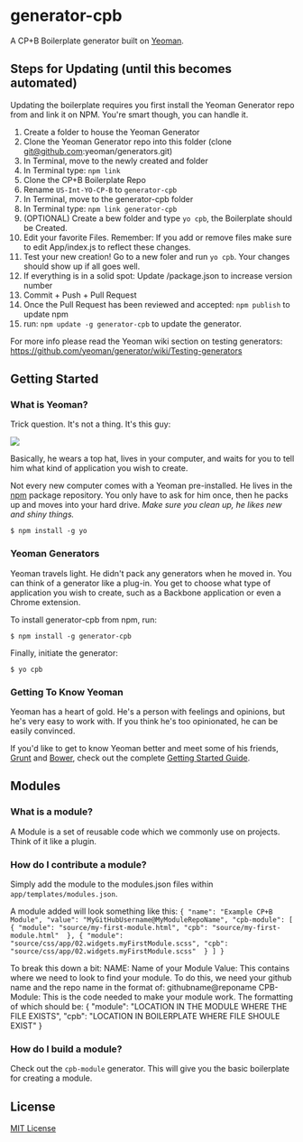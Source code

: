 # generator-cpb

A CP+B Boilerplate generator built on [Yeoman](http://yeoman.io).

## Steps for Updating (until this becomes automated)
Updating the boilerplate requires you first install the Yeoman Generator repo from and link it on NPM. You're smart though, you can handle it.

1.  Create a folder to house the Yeoman Generator
2.  Clone the Yeoman Generator repo into this folder (clone git@github.com:yeoman/generators.git)
3.  In Terminal, move to the newly created and folder
4.  In Terminal type: `npm link`
5.  Clone the CP+B Boilerplate Repo
6.  Rename `US-Int-YO-CP-B` to `generator-cpb`
7.  In Terminal, move to the generator-cpb folder
8.  In Terminal type: `npm link generator-cpb`
9.  (OPTIONAL) Create a bew folder and type `yo cpb`, the Boilerplate should be Created.
10.  Edit your favorite Files. Remember: If you add or remove files make sure to edit App/index.js to reflect these changes.
11.  Test your new creation! Go to a new foler and run `yo cpb`. Your changes should show up if all goes well.
12.  If everything is in a solid spot: Update /package.json to increase version number
13.  Commit + Push + Pull Request
14.  Once the Pull Request has been reviewed and accepted: `npm publish` to update npm
15.  run: `npm update -g generator-cpb` to update the generator.

For more info please read the Yeoman wiki section on testing generators:
https://github.com/yeoman/generator/wiki/Testing-generators

## Getting Started


### What is Yeoman?

Trick question. It's not a thing. It's this guy:

![](http://i.imgur.com/JHaAlBJ.png)

Basically, he wears a top hat, lives in your computer, and waits for you to tell him what kind of application you wish to create.

Not every new computer comes with a Yeoman pre-installed. He lives in the [npm](https://npmjs.org) package repository. You only have to ask for him once, then he packs up and moves into your hard drive. *Make sure you clean up, he likes new and shiny things.*

```
$ npm install -g yo
```

### Yeoman Generators

Yeoman travels light. He didn't pack any generators when he moved in. You can think of a generator like a plug-in. You get to choose what type of application you wish to create, such as a Backbone application or even a Chrome extension.

To install generator-cpb  from npm, run:

```
$ npm install -g generator-cpb
```

Finally, initiate the generator:

```
$ yo cpb 
```

### Getting To Know Yeoman

Yeoman has a heart of gold. He's a person with feelings and opinions, but he's very easy to work with. If you think he's too opinionated, he can be easily convinced.

If you'd like to get to know Yeoman better and meet some of his friends, [Grunt](http://gruntjs.com) and [Bower](http://bower.io), check out the complete [Getting Started Guide](https://github.com/yeoman/yeoman/wiki/Getting-Started).

## Modules

### What is a module?
A Module is a set of reusable code which we commonly use on projects.
Think of it like a plugin.

### How do I contribute a module?
Simply add the module to the modules.json files within `app/templates/modules.json`. 

A module added will look something like this:
`{
"name": "Example CP+B Module",
 "value": "MyGitHubUsername@MyModuleRepoName",
 "cpb-module": [
   {
     "module": "source/my-first-module.html",
     "cpb": "source/my-first-module.html" 
   }, {
     "module": "source/css/app/02.widgets.myFirstModule.scss",
     "cpb": "source/css/app/02.widgets.myFirstModule.scss" 
   }
 ]
}`

To break this down a bit:
	NAME: Name of your Module
	Value:	This contains where we need to look to find your module.
			To do this, we need your github name and the repo name in the format of:
			githubname@reponame
	CPB-Module:	This is the code needed to make your module work.
				The formatting of which should be:
				{
					"module": "LOCATION IN THE MODULE WHERE THE FILE EXISTS",
					"cpb": "LOCATION IN BOILERPLATE WHERE FILE SHOULE EXIST"
				}

### How do I build a module?
Check out the `cpb-module` generator. This will give you the basic boilerplate for creating a module.

## License

[MIT License](http://en.wikipedia.org/wiki/MIT_License)
